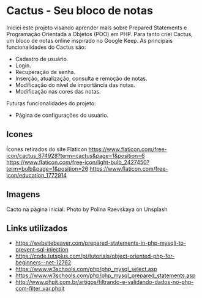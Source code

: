 # Cactus - Seu bloco de notas
Iniciei este projeto visando aprender mais sobre Prepared Statements e Programação Orientada a Objetos (POO) em PHP. Para tanto criei Cactus, um bloco de notas online inspirado no Google Keep.
As principais funcionalidades do Cactus são: 
- Cadastro de usuário.
- Login.
- Recuperação de senha.
- Inserção, atualização, consulta e remoção de notas.
- Modificação do nível de importância das notas.
- Modificação nas cores das notas.

Futuras funcionalidades do projeto:
- Página de configurações do usuário.


## Icones
Ícones retirados do site Flaticon 
https://www.flaticon.com/free-icon/cactus_874928?term=cactus&page=1&position=6
https://www.flaticon.com/free-icon/light-bulb_2427450?term=bulb&page=1&position=26
https://www.flaticon.com/free-icon/education_1772914

## Imagens
Cacto na página inicial: Photo by Polina Raevskaya on Unsplash


## Links utilizados
- https://websitebeaver.com/prepared-statements-in-php-mysqli-to-prevent-sql-injection
- https://code.tutsplus.com/pt/tutorials/object-oriented-php-for-beginners--net-12762
- https://www.w3schools.com/php/php_mysql_select.asp
- https://www.w3schools.com/php/php_mysql_prepared_statements.asp
- http://www.phpit.com.br/artigos/filtrando-e-validando-dados-no-php-com-filter_var.phpit